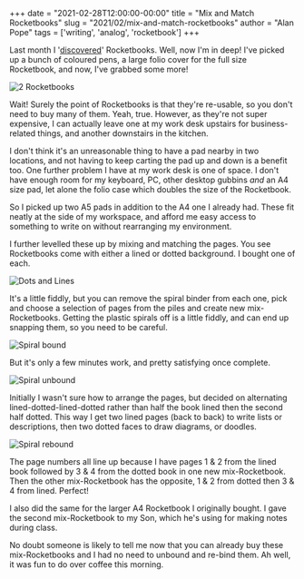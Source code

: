 +++
date = "2021-02-28T12:00:00-00:00"
title = "Mix and Match Rocketbooks"
slug = "2021/02/mix-and-match-rocketbooks"
author = "Alan Pope"
tags = ['writing', 'analog', 'rocketbook']
+++

Last month I '[discovered](/blog/2021/01/discovering-rocketbooks/)' Rocketbooks. Well, now I'm in deep! I've picked up a bunch of coloured pens, a large folio cover for the full size Rocketbook, and now, I've grabbed some more!

![2 Rocketbooks](/images/2021-02-28/2rocketbooks.jpg)

Wait! Surely the point of Rocketbooks is that they're re-usable, so you don't need to buy many of them. Yeah, true. However, as they're not super expensive, I can actually leave one at my work desk upstairs for business-related things, and another downstairs in the kitchen. 

I don't think it's an unreasonable thing to have a pad nearby in two locations, and not having to keep carting the pad up and down is a benefit too. One further problem I have at my work desk is one of space. I don't have enough room for my keyboard, PC, other desktop gubbins *and* an A4 size pad, let alone the folio case which doubles the size of the Rocketbook.

So I picked up two A5 pads in addition to the A4 one I already had. These fit neatly at the side of my workspace, and afford me easy access to something to write on without rearranging my environment. 

I further levelled these up by mixing and matching the pages. You see Rocketbooks come with either a lined or dotted background. I bought one of each. 

![Dots and Lines](/images/2021-02-28/dotsandlines.jpg)

It's a little fiddly, but you can remove the spiral binder from each one, pick and choose a selection of pages from the piles and create new mix-Rocketbooks. Getting the plastic spirals off is a little fiddly, and can end up snapping them, so you need to be careful. 

![Spiral bound](/images/2021-02-28/spiral1.jpg)

But it's only a few minutes work, and pretty satisfying once complete.

![Spiral unbound](/images/2021-02-28/spiral2.jpg)

Initially I wasn't sure how to arrange the pages, but decided on alternating lined-dotted-lined-dotted rather than half the book lined then the second half dotted. This way I get two lined pages (back to back) to write lists or descriptions, then two dotted faces to draw diagrams, or doodles. 

![Spiral rebound](/images/2021-02-28/rebound.jpg)

The page numbers all line up because I have pages 1 & 2 from the lined book followed by 3 & 4 from the dotted book in one new mix-Rocketbook. Then the other mix-Rocketbook has the opposite, 1 & 2 from dotted then 3 & 4 from lined. Perfect!

I also did the same for the larger A4 Rocketbook I originally bought. I gave the second mix-Rocketbook to my Son, which he's using for making notes during class.

No doubt someone is likely to tell me now that you can already buy these mix-Rocketbooks and I had no need to unbound and re-bind them. Ah well, it was fun to do over coffee this morning.